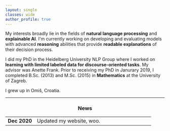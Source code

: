 ```yaml
---
layout: single
classes: wide
author_profile: true
---
```


My interests broadly lie in the fields of **natural language processing** and **explainable AI**. I'm currently working on developing and evaluating models with advanced **reasoning** abilities that provide **readable explanations** of their decision process. 


I did my PhD in the <a href="https://www.cl.uni-heidelberg.de/nlpgroup/" style="text-decoration: none;">Heidelberg University NLP Group</a> where I worked on **learning with limited labeled data for discourse-oriented tasks**. My advisor was <a href="https://www.cl.uni-heidelberg.de/~frank/" style="text-decoration: none;">Anette Frank</a>. Prior to receiving my PhD in Janurary 2019, I completed B.Sc. (2013) and M.Sc. (2015) in **Mathematics** at the University of Zagreb.

I grew up in <a href="https://goo.gl/maps/Q8N6rZmWygHuiAzc9" style="text-decoration: none;">Omiš, Croatia</a>. 


---

<style type="text/css">
      table, tr, td {
  			border: 0px;
		}
</style>

<h3 align="center">News</h3>


<table class='news-table'>
    <col width="20%">
    <col width="80%">
    <tr>
        <td valign="top"><strong>Dec 2020</strong></td>
        <td>Updated my website, woo.</td>
    </tr>
</table>